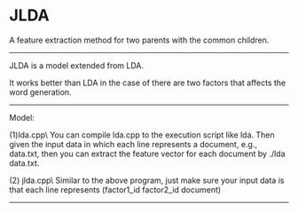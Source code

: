 # JLDA
A feature extraction method for two parents with the common children.

------------------------------------------------------------------------

JLDA is a model extended from LDA.

It works better than LDA in the case of there are two factors that affects the word generation.

------------------------------------------------------------------------

Model:

(1)lda.cpp\\
You can compile lda.cpp to the execution script like lda. Then given the input data in which each line represents a document, e.g., data.txt,
then you can extract the feature vector for each document by ./lda data.txt.

(2) jlda.cpp\\
Similar to the above program, just make sure your input data is that each line represents (factor1_id factor2_id document)

------------------------------------------------------------------------
